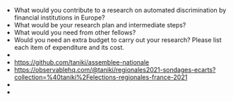 - What would you contribute to a research on automated discrimination by financial institutions in Europe?
- What would be your research plan and intermediate steps?
- What would you need from other fellows?
- Would you need an extra budget to carry out your research? Please list each item of expenditure and its cost.
-
- https://github.com/taniki/assemblee-nationale
- https://observablehq.com/@taniki/regionales2021-sondages-ecarts?collection=%40taniki%2Felections-regionales-france-2021
-
-